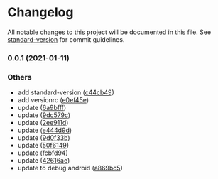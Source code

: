 # Changelog

All notable changes to this project will be documented in this file. See [standard-version](https://github.com/conventional-changelog/standard-version) for commit guidelines.

### 0.0.1 (2021-01-11)


### Others

* add standard-version ([c44cb49](https://github.com/mattrybin/FastlaneTest/commit/c44cb4996d3086706d5f863f45cf09368bd3ce69))
* add versionrc ([e0ef45e](https://github.com/mattrybin/FastlaneTest/commit/e0ef45e6482c06c80c53a1a47d32e79d57c79fd9))
* update ([6a9bfff](https://github.com/mattrybin/FastlaneTest/commit/6a9bfff159e77b5346579cf75abf01c43227efdf))
* update ([9dc579c](https://github.com/mattrybin/FastlaneTest/commit/9dc579c9188eb3590bc1253a499fd56883739bd7))
* update ([2ee911d](https://github.com/mattrybin/FastlaneTest/commit/2ee911d31eebc1dd58257de31cb53d18311e06e5))
* update ([e444d9d](https://github.com/mattrybin/FastlaneTest/commit/e444d9db9cc2f8034f9a4dec19be8177744204fe))
* update ([9d0f33b](https://github.com/mattrybin/FastlaneTest/commit/9d0f33b23de1e1930542204c3be78ed0299e50d1))
* update ([50f6149](https://github.com/mattrybin/FastlaneTest/commit/50f61499ce47e6dfc2093533303cde9cf371d222))
* update ([fcbfd94](https://github.com/mattrybin/FastlaneTest/commit/fcbfd94860459c48b21022503a54fe468e6c93a2))
* update ([42616ae](https://github.com/mattrybin/FastlaneTest/commit/42616aedf953d55573b081c0c521f2a719b373e1))
* update to debug android ([a869bc5](https://github.com/mattrybin/FastlaneTest/commit/a869bc50cf359a955280b7c65a1f2495098803b9))

